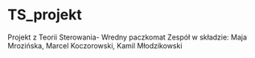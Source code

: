 # TS_projekt
Projekt z Teorii Sterowania- Wredny paczkomat
Zespół w składzie: Maja Mrozińska, Marcel Koczorowski, Kamil Młodzikowski
